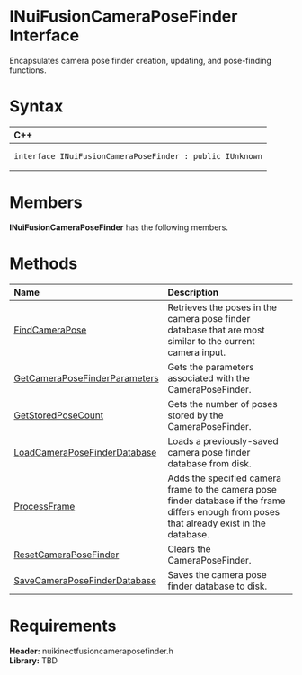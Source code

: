 INuiFusionCameraPoseFinder Interface  
====================================  

Encapsulates camera pose finder creation, updating, and pose-finding functions. <span id="syntaxSection"></span>

Syntax  
======  

<table>
<colgroup>
<col width="100%" />
</colgroup>
<thead>
<tr class="header">
<th align="left">C++</th>
</tr>
</thead>
<tbody>
<tr class="odd">
<td align="left"><pre><code>interface INuiFusionCameraPoseFinder : public IUnknown</code></pre></td>
</tr>
</tbody>
</table>

<span id="classMembersSection"></span>

Members  
=======  

**INuiFusionCameraPoseFinder** has the following members.  

<span id="publicmethodsSection"></span>

Methods  
=======  

<table>
<colgroup>
<col width="30%" />
<col width="60%" />
</colgroup>
<thead>
<tr class="header">
<th align="left">Name</th>
<th align="left">Description</th>
</tr>
</thead>
<tbody>
<tr class="odd">
<td align="left"><a href="INuiFusionCameraPoseFinder/Methods/FindCameraPose_Method.md">FindCameraPose</a></td>
<td align="left">Retrieves the poses in the camera pose finder database that are most similar to the current camera input.</td>
</tr>
<tr class="even">
<td align="left"><a href="INuiFusionCameraPoseFinder/Methods/GetCameraPoseFinderParamet.md">GetCameraPoseFinderParameters</a></td>
<td align="left">Gets the parameters associated with the CameraPoseFinder.</td>
</tr>
<tr class="odd">
<td align="left"><a href="INuiFusionCameraPoseFinder/Methods/GetStoredPoseCount_Method.md">GetStoredPoseCount</a></td>
<td align="left">Gets the number of poses stored by the CameraPoseFinder.</td>
</tr>
<tr class="even">
<td align="left"><a href="INuiFusionCameraPoseFinder/Methods/LoadCameraPoseFinderDatabase.md">LoadCameraPoseFinderDatabase</a></td>
<td align="left">Loads a previously-saved camera pose finder database from disk.</td>
</tr>
<tr class="odd">
<td align="left"><a href="INuiFusionCameraPoseFinder/Methods/ProcessFrame_Method.md">ProcessFrame</a></td>
<td align="left">Adds the specified camera frame to the camera pose finder database if the frame differs enough from poses that already exist in the database.</td>
</tr>
<tr class="even">
<td align="left"><a href="INuiFusionCameraPoseFinder/Methods/ResetCameraPoseFinder_Method.md">ResetCameraPoseFinder</a></td>
<td align="left">Clears the CameraPoseFinder.</td>
</tr>
<tr class="odd">
<td align="left"><a href="INuiFusionCameraPoseFinder/Methods/SaveCameraPoseFinderDatabase.md">SaveCameraPoseFinderDatabase</a></td>
<td align="left">Saves the camera pose finder database to disk.</td>
</tr>
</tbody>
</table>

<span id="requirements"></span>

Requirements  
============  

**Header:** nuikinectfusioncameraposefinder.h  
**Library:** TBD  



<!--Please do not edit the data in the comment block below.-->
<!--
TOCTitle : INuiFusionCameraPoseFinder Interface
RLTitle : INuiFusionCameraPoseFinder Interface
KeywordK : INuiFusionCameraPoseFinder interface, about
HelpPriority : 2
TopicType : apiref
KeywordF : INuiFusionCameraPoseFinder
KeywordF : Microsoft.Kinect.nuikinectfusioncameraposefinder.INuiFusionCameraPoseFinder
KeywordA : T:Microsoft.Kinect.nuikinectfusioncameraposefinder.INuiFusionCameraPoseFinder
AssetID : T:Microsoft.Kinect.nuikinectfusioncameraposefinder.INuiFusionCameraPoseFinder
Locale : en-us
CommunityContent : 1
APIType : Managed
APILocation : 
APIName : Microsoft.Kinect.nuikinectfusioncameraposefinder.INuiFusionCameraPoseFinder
TargetOS : Windows
TopicType : kbSyntax
DevLang : C++
DocSet : K4Wv2
ProjType : K4Wv2Proj
Technology : Kinect for Windows
Product : Kinect for Windows SDK v2
productversion : 20
-->

